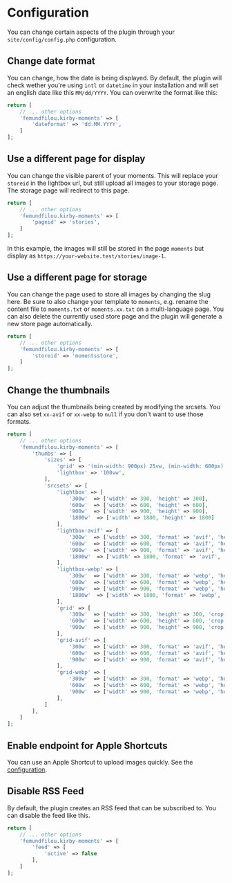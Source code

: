 # Configuration

You can change certain aspects of the plugin through your `site/config/config.php` configuration.

## Change date format

You can change, how the date is being displayed. By default, the plugin will check wether you're using `intl` or `datetime` in your installation and will set an english date like this `MM/dd/YYYY`. You can overwrite the format like this:
```php
return [
	// ... other options
	'femundfilou.kirby-moments' => [
		'dateformat' => 'dd.MM.YYYY',
	]
];
```

## Use a different page for display

You can change the visible parent of your moments. This will replace your `storeid` in the lightbox url, but still upload all images to your storage page. The storage page will redirect to this page.

```php
return [
	// ... other options
	'femundfilou.kirby-moments' => [
		'pageid' => 'stories',
	]
];
```

In this example, the images will still be stored in the page `moments` but display as `https://your-website.test/stories/image-1`.

## Use a different page for storage

You can change the page used to store all images by changing the slug here. Be sure to also change your template to `moments`, e.g. rename the content file to `moments.txt` or `moments.xx.txt` on a multi-language page. You can also delete the currently used store page and the plugin will generate a new store page automatically. 

```php
return [
	// ... other options
	'femundfilou.kirby-moments' => [
		'storeid' => 'momentsstore',
	]
];
```

##  Change the thumbnails

You can adjust the thumbnails being created by modifying the srcsets. You can also set `xx-avif` or `xx-webp` to `null` if you don't want to use those formats.

```php
return [
	// ... other options
	'femundfilou.kirby-moments' => [
		'thumbs' => [
			'sizes' => [
				'grid' => '(min-width: 900px) 25vw, (min-width: 600px) 33vw, (min-width: 400px) 50vw, 100vw',
				'lightbox' => '100vw',
			],
			'srcsets' => [
				'lightbox' => [
					'300w'  => ['width' => 300, 'height' => 300],
					'600w'  => ['width' => 600, 'height' => 600],
					'900w'  => ['width' => 900, 'height' => 900],
					'1800w'  => ['width' => 1800, 'height' => 1800]
				],
				'lightbox-avif' => [
					'300w'  => ['width' => 300, 'format' => 'avif', 'height' => 300],
					'600w'  => ['width' => 600, 'format' => 'avif', 'height' => 600],
					'900w'  => ['width' => 900, 'format' => 'avif', 'height' => 900],
					'1800w'  => ['width' => 1800, 'format' => 'avif', 'height' => 1800]
				],
				'lightbox-webp' => [
					'300w'  => ['width' => 300, 'format' => 'webp', 'height' => 300],
					'600w'  => ['width' => 600, 'format' => 'webp', 'height' => 600],
					'900w'  => ['width' => 900, 'format' => 'webp', 'height' => 900],
					'1800w'  => ['width' => 1800, 'format' => 'webp', 'height' => 1800]
				],
				'grid' => [
					'300w'  => ['width' => 300, 'height' => 300, 'crop' => true],
					'600w'  => ['width' => 600, 'height' => 600, 'crop' => true],
					'900w'  => ['width' => 900, 'height' => 900, 'crop' => true]
				],
				'grid-avif' => [
					'300w'  => ['width' => 300, 'format' => 'avif', 'height' => 300, 'crop' => true],
					'600w'  => ['width' => 600, 'format' => 'avif', 'height' => 600, 'crop' => true],
					'900w'  => ['width' => 900, 'format' => 'avif', 'height' => 900, 'crop' => true]
				],
				'grid-webp' => [
					'300w'  => ['width' => 300, 'format' => 'webp', 'height' => 300, 'crop' => true],
					'600w'  => ['width' => 600, 'format' => 'webp', 'height' => 600, 'crop' => true],
					'900w'  => ['width' => 900, 'format' => 'webp', 'height' => 900, 'crop' => true]
				],
			]
		],
	]
];
```

## Enable endpoint for Apple Shortcuts

You can use an Apple Shortcut to upload images quickly. See the [configuration](/shortcuts).

		
## Disable RSS Feed

By default, the plugin creates an RSS feed that can be subscribed to. You can disable the feed like this.

```php
return [
	// ... other options
	'femundfilou.kirby-moments' => [
		'feed' => [
			'active' => false
		],
	]
];
```

		